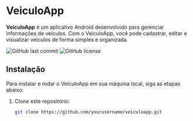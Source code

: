 # VeiculoApp

**VeiculoApp** é um aplicativo Android desenvolvido para gerenciar informações de veículos. Com o VeiculoApp, você pode cadastrar, editar e visualizar veículos de forma simples e organizada.

![GitHub last commit](https://img.shields.io/github/last-commit/Luiz-Filipee/VeiculoApp)
![GitHub license](https://img.shields.io/github/license/Luiz-Filipee/VeiculoApp)

## Instalação

Para instalar e rodar o VeiculoApp em sua máquina local, siga as etapas abaixo:

1. Clone este repositório:
   ```sh
   git clone https://github.com/yourusername/veiculoapp.git
